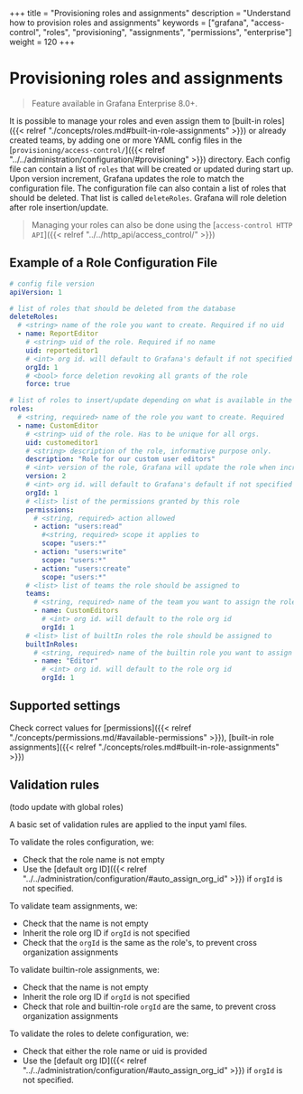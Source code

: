 +++
title = "Provisioning roles and assignments"
description = "Understand how to provision roles and assignments"
keywords = ["grafana", "access-control", "roles", "provisioning", "assignments", "permissions", "enterprise"]
weight = 120
+++

# Provisioning roles and assignments

> Feature available in Grafana Enterprise 8.0+.

It is possible to manage your roles and even assign them to [built-in roles]({{< relref "./concepts/roles.md#built-in-role-assignments" >}}) or already created teams, by adding one or more YAML config files in the [`provisioning/access-control/`]({{< relref "../../administration/configuration/#provisioning" >}}) directory. Each config file can contain a list of `roles` that will be created or updated during start up. Upon version increment, Grafana updates the role to match the configuration file. The configuration file can also contain a list of roles that should be deleted. That list is called `deleteRoles`. Grafana will role deletion after role insertion/update.

> Managing your roles can also be done using the [`access-control HTTP API`]({{< relref "../../http_api/access_control/" >}})

## Example of a Role Configuration File

```yaml
# config file version
apiVersion: 1

# list of roles that should be deleted from the database
deleteRoles:
  # <string> name of the role you want to create. Required if no uid
  - name: ReportEditor
    # <string> uid of the role. Required if no name
    uid: reporteditor1
    # <int> org id. will default to Grafana's default if not specified
    orgId: 1
    # <bool> force deletion revoking all grants of the role
    force: true

# list of roles to insert/update depending on what is available in the database
roles:
  # <string, required> name of the role you want to create. Required
  - name: CustomEditor
    # <string> uid of the role. Has to be unique for all orgs.
    uid: customeditor1
    # <string> description of the role, informative purpose only.
    description: "Role for our custom user editors"
    # <int> version of the role, Grafana will update the role when increased
    version: 2
    # <int> org id. will default to Grafana's default if not specified
    orgId: 1
    # <list> list of the permissions granted by this role
    permissions:
      # <string, required> action allowed
      - action: "users:read"
        #<string, required> scope it applies to
        scope: "users:*"
      - action: "users:write"
        scope: "users:*"
      - action: "users:create"
        scope: "users:*"
    # <list> list of teams the role should be assigned to
    teams:
      # <string, required> name of the team you want to assign the role to
      - name: CustomEditors
        # <int> org id. will default to the role org id
        orgId: 1
    # <list> list of builtIn roles the role should be assigned to
    builtInRoles:
      # <string, required> name of the builtin role you want to assign the role to
      - name: "Editor"
        # <int> org id. will default to the role org id
        orgId: 1
```

## Supported settings

Check correct values for [permissions]({{< relref "./concepts/permissions.md/#available-permissions" >}}), [built-in role assignments]({{< relref "./concepts/roles.md#built-in-role-assignments" >}})

## Validation rules

(todo update with global roles)

A basic set of validation rules are applied to the input yaml files.

To validate the roles configuration, we:

* Check that the role name is not empty
* Use the [default org ID]({{< relref "../../administration/configuration/#auto_assign_org_id" >}}) if `orgId` is not specified.

To validate team assignments, we:

* Check that the name is not empty
* Inherit the role org ID if `orgId` is not specified
* Check that the `orgId` is the same as the role's, to prevent cross organization assignments

To validate builtin-role assignments, we:

* Check that the name is not empty
* Inherit the role org ID if `orgId` is not specified
* Check that role and builtin-role `orgId` are the same, to prevent cross organization assignments

To validate the roles to delete configuration, we:

* Check that either the role name or uid is provided
* Use the [default org ID]({{< relref "../../administration/configuration/#auto_assign_org_id" >}}) if `orgId` is not specified.